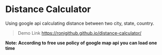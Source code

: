 # Distance Calculator
Using google api calculating distance between two city, state, country.

> Demo Link https://ronigithub.github.io/distance-calculator/

**Note: According to free use policy of google map api you can load one time**
